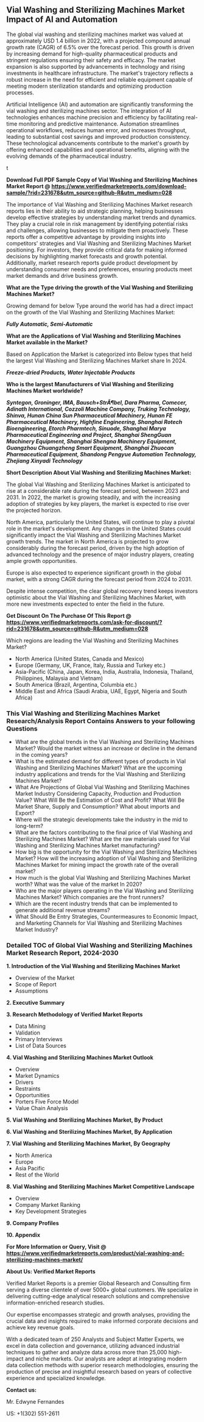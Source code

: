 <h2>Vial Washing and Sterilizing Machines Market Impact of AI and Automation</h2><p>The global vial washing and sterilizing machines market was valued at approximately USD 1.4 billion in 2022, with a projected compound annual growth rate (CAGR) of 6.5% over the forecast period. This growth is driven by increasing demand for high-quality pharmaceutical products and stringent regulations ensuring their safety and efficacy. The market expansion is also supported by advancements in technology and rising investments in healthcare infrastructure. The market's trajectory reflects a robust increase in the need for efficient and reliable equipment capable of meeting modern sterilization standards and optimizing production processes.</p><p>Artificial Intelligence (AI) and automation are significantly transforming the vial washing and sterilizing machines sector. The integration of AI technologies enhances machine precision and efficiency by facilitating real-time monitoring and predictive maintenance. Automation streamlines operational workflows, reduces human error, and increases throughput, leading to substantial cost savings and improved production consistency. These technological advancements contribute to the market's growth by offering enhanced capabilities and operational benefits, aligning with the evolving demands of the pharmaceutical industry.</p>t</p><p id="" class=""><strong>Download Full PDF Sample Copy of Vial Washing and Sterilizing Machines Market Report @ <a href="https://www.verifiedmarketreports.com/download-sample/?rid=231678&utm_source=github-R&utm_medium=028" target="_blank">https://www.verifiedmarketreports.com/download-sample/?rid=231678&utm_source=github-R&utm_medium=028</a></strong></p><p>The importance of&nbsp;Vial Washing and Sterilizing Machines Market research reports lies in their ability to aid strategic planning, helping businesses develop effective strategies by understanding market trends and dynamics. They play a crucial role in risk management by identifying potential risks and challenges, allowing businesses to mitigate them proactively. These reports offer a competitive advantage by providing insights into competitors' strategies and Vial Washing and Sterilizing Machines Market positioning. For investors, they provide critical data for making informed decisions by highlighting market forecasts and growth potential. Additionally, market research reports guide product development by understanding consumer needs and preferences, ensuring products meet market demands and drive business growth.</p><p><strong>What are the&nbsp;Type driving the growth of the Vial Washing and Sterilizing Machines Market?</strong></p><p id="" class="">Growing demand for below Type around the world has had a direct impact on the growth of the Vial Washing and Sterilizing Machines Market:</p><em><strong>Fully Automatic, Semi-Automatic</strong></em></p><strong>What are the&nbsp;Applications&nbsp;of Vial Washing and Sterilizing Machines Market available in the Market?</strong></p><p id="" class="">Based on Application the Market is categorized into Below types that held the largest Vial Washing and Sterilizing Machines Market share In 2024.</p><em><strong>Freeze-dried Products, Water Injectable Products</strong></em></p><strong>Who is the largest Manufacturers of Vial Washing and Sterilizing Machines Market worldwide?</strong></p><p><em><strong>Syntegon, Groninger, IMA, Bausch+StrÃ¶bel, Dara Pharma, Comecer, Adinath International, Cozzoli Machine Company, Truking Technology, Shinva, Hunan China Sun Pharmaceutical Machinery, Hunan FE Pharmaceutical Machinery, Highfine Engineering, Shanghai Rotech Bioengineering, Etorch Pharmtech, Sinuode, Shanghai Marya Pharmaceutical Engineering and Project, Shanghai ShengGuan Machinery Equipment, Shanghai Shengna Machinery Equipment, Guangzhou Chuangzheng Smart Equipment, Shanghai Zhuocan Pharmaceutical Equipment, Shandong Pengyue Automation Technology, Zhejiang Xinyadi Technology</strong></em></p><p id="" class=""><strong>Short Description About Vial Washing and Sterilizing Machines Market:</strong></p><p>The global Vial Washing and Sterilizing Machines Market is anticipated to rise at a considerable rate during the forecast period, between 2023 and 2031. In 2022, the market is growing steadily, and with the increasing adoption of strategies by key players, the market is expected to rise over the projected horizon.</p><p>North America, particularly the United States, will continue to play a pivotal role in the market's development. Any changes in the United States could significantly impact the Vial Washing and Sterilizing Machines Market growth trends. The market in North America is projected to grow considerably during the forecast period, driven by the high adoption of advanced technology and the presence of major industry players, creating ample growth opportunities.</p><p>Europe is also expected to experience significant growth in the global market, with a strong CAGR during the forecast period from 2024 to 2031.</p><p>Despite intense competition, the clear global recovery trend keeps investors optimistic about the Vial Washing and Sterilizing Machines Market, with more new investments expected to enter the field in the future.</p><p id="" class=""><strong>Get Discount On The Purchase Of This Report @ <a href="https://www.verifiedmarketreports.com/ask-for-discount/?rid=231678&utm_source=github-R&utm_medium=028" target="_blank">https://www.verifiedmarketreports.com/ask-for-discount/?rid=231678&utm_source=github-R&utm_medium=028</a></strong></p>Which regions are leading the Vial Washing and Sterilizing Machines Market?</p><ul><li>North America (United States, Canada and Mexico)</li><li>Europe (Germany, UK, France, Italy, Russia and Turkey etc.)</li><li>Asia-Pacific (China, Japan, Korea, India, Australia, Indonesia, Thailand, Philippines, Malaysia and Vietnam)</li><li>South America (Brazil, Argentina, Columbia etc.)</li><li>Middle East and Africa (Saudi Arabia, UAE, Egypt, Nigeria and South Africa)</li></ul><h3 id="" class="">This Vial Washing and Sterilizing Machines Market Research/Analysis Report Contains Answers to your following Questions</h3><ul><li>What are the global trends in the Vial Washing and Sterilizing Machines Market? Would the market witness an increase or decline in the demand in the coming years?</li><li>What is the estimated demand for different types of products in Vial Washing and Sterilizing Machines Market? What are the upcoming industry applications and trends for the Vial Washing and Sterilizing Machines Market?</li><li>What Are Projections of Global Vial Washing and Sterilizing Machines Market Industry Considering Capacity, Production and Production Value? What Will Be the Estimation of Cost and Profit? What Will Be Market Share, Supply and Consumption? What about imports and Export?</li><li>Where will the strategic developments take the industry in the mid to long-term?</li><li>What are the factors contributing to the final price of Vial Washing and Sterilizing Machines Market? What are the raw materials used for Vial Washing and Sterilizing Machines Market manufacturing?</li><li>How big is the opportunity for the Vial Washing and Sterilizing Machines Market? How will the increasing adoption of Vial Washing and Sterilizing Machines Market for mining impact the growth rate of the overall market?</li><li>How much is the global Vial Washing and Sterilizing Machines Market worth? What was the value of the market In 2020?</li><li>Who are the major players operating in the Vial Washing and Sterilizing Machines Market? Which companies are the front runners?</li><li>Which are the recent industry trends that can be implemented to generate additional revenue streams?</li><li>What Should Be Entry Strategies, Countermeasures to Economic Impact, and Marketing Channels for Vial Washing and Sterilizing Machines Market Industry?</li></ul><h3 id="" class="">Detailed TOC of Global Vial Washing and Sterilizing Machines Market Research Report, 2024-2030</h3><p id="" class=""><strong>1. Introduction of the Vial Washing and Sterilizing Machines Market</strong></p><ul><li>Overview of the Market</li><li>Scope of Report</li><li>Assumptions</li></ul><p id="" class=""><strong>2. Executive Summary</strong></p><p id="" class=""><strong>3. Research Methodology of Verified Market Reports</strong></p><ul><li>Data Mining</li><li>Validation</li><li>Primary Interviews</li><li>List of Data Sources</li></ul><p id="" class=""><strong>4. Vial Washing and Sterilizing Machines Market Outlook</strong></p><ul><li>Overview</li><li>Market Dynamics</li><li>Drivers</li><li>Restraints</li><li>Opportunities</li><li>Porters Five Force Model</li><li>Value Chain Analysis</li></ul><p id="" class=""><strong>5. Vial Washing and Sterilizing Machines Market, By Product</strong></p><p id="" class=""><strong>6. Vial Washing and Sterilizing Machines Market, By Application</strong></p><p id="" class=""><strong>7. Vial Washing and Sterilizing Machines Market, By Geography</strong></p><ul><li>North America</li><li>Europe</li><li>Asia Pacific</li><li>Rest of the World</li></ul><p id="" class=""><strong>8. Vial Washing and Sterilizing Machines Market Competitive Landscape</strong></p><ul><li>Overview</li><li>Company Market Ranking</li><li>Key Development Strategies</li></ul><p id="" class=""><strong>9. Company Profiles</strong></p><p id="" class=""><strong>10. Appendix</strong></p><p id="" class=""><strong>For More Information or Query, Visit @ <a href="https://www.verifiedmarketreports.com/product/vial-washing-and-sterilizing-machines-market/" target="_blank">https://www.verifiedmarketreports.com/product/vial-washing-and-sterilizing-machines-market/</a></strong></p><p id="" class=""><strong>About Us: Verified Market Reports</strong></p><p id="" class="">Verified Market Reports is a premier Global Research and Consulting firm serving a diverse clientele of over 5000+ global customers. We specialize in delivering cutting-edge analytical research solutions and comprehensive information-enriched research studies.</p><p id="" class="">Our expertise encompasses strategic and growth analyses, providing the crucial data and insights required to make informed corporate decisions and achieve key revenue goals.</p><p id="" class="">With a dedicated team of 250 Analysts and Subject Matter Experts, we excel in data collection and governance, utilizing advanced industrial techniques to gather and analyze data across more than 25,000 high-impact and niche markets. Our analysts are adept at integrating modern data collection methods with superior research methodologies, ensuring the production of precise and insightful research based on years of collective experience and specialized knowledge.</p><p id="" class=""><strong>Contact us:</strong></p><p id="" class="">Mr. Edwyne Fernandes</p><p id="" class="">US: +1(302) 551-2611</p>